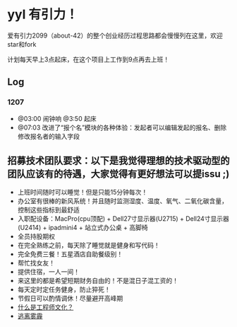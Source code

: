 # yyl 有引力！

爱有引力2099（about-42）的整个创业经历过程思路都会慢慢列在这里，欢迎star和fork

计划每天早上3点起床，在这个项目上工作到9点再去上班！

## Log

### 1207
* @03:00 闹钟响 @3:50 起床  
* @07:03  改进了“报个名”模块的各种体验：发起者可以编辑发起的报名、删除修改报名者的输入字段



## 招募技术团队要求：以下是我觉得理想的技术驱动型的团队应该有的待遇，大家觉得有更好想法可以提issu ;)

*	上班时间随时可以睡觉！但是只能15分钟每次！
* 办公室有很棒的新风系统！并且随时监测湿度、温度、氧气、二氧化碳含量，控制这些指标到最舒适
*	入职配设备：MacPro(cpu顶配) + Dell27寸显示器(U2715) + Dell24寸显示器(U2414) + ipadmini4 + 站立式办公桌 + 高脚椅
*	全员持股期权
*	在完全熟练之前，每天除了睡觉就是健身和写代码！
*	完全免费三餐！五星酒店自助餐级别！
*	帮忙找女友！
*	提供住宿，一人一间！
*	来这里的都是希望短期财务自由的！不是混日子混工资的！
*	每天定时定任务健身，防止猝死！
*	节假日可以酌情调休！尽量避开高峰期
* [什么是工程师文化？](http://coolshell.cn/articles/17497.html)
* [逃离雾霾](http://m.jinrongbaguanv.com/details/details.html?id=102269&from=singlemessage&isappinstalled=1)



 
